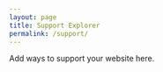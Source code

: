 ```yaml
---
layout: page
title: Support Explorer
permalink: /support/
---
```


Add ways to support your website here.